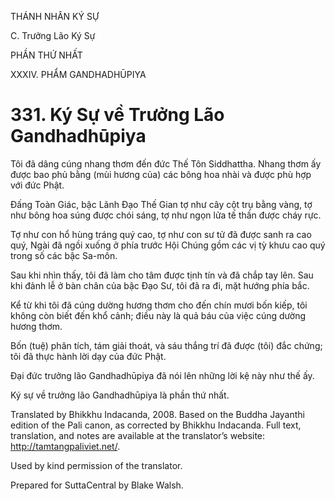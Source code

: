 THÁNH NHÂN KÝ SỰ

C. Trưởng Lão Ký Sự

PHẦN THỨ NHẤT

XXXIV. PHẨM GANDHADHŪPIYA

# 331\. Ký Sự về Trưởng Lão Gandhadhūpiya

Tôi đã dâng cúng nhang thơm đến đức Thế Tôn Siddhattha. Nhang thơm ấy được bao phủ bằng (mùi hương của) các bông hoa nhài và được phù hợp với đức Phật.

Đấng Toàn Giác, bậc Lãnh Đạo Thế Gian tợ như cây cột trụ bằng vàng, tợ như bông hoa súng được chói sáng, tợ như ngọn lửa tế thần được cháy rực.

Tợ như con hổ hùng tráng quý cao, tợ như con sư tử đã được sanh ra cao quý, Ngài đã ngồi xuống ở phía trước Hội Chúng gồm các vị tỳ khưu cao quý trong số các bậc Sa-môn.

Sau khi nhìn thấy, tôi đã làm cho tâm được tịnh tín và đã chắp tay lên. Sau khi đảnh lễ ở bàn chân của bậc Đạo Sư, tôi đã ra đi, mặt hướng phía bắc.

Kể từ khi tôi đã cúng dường hương thơm cho đến chín mươi bốn kiếp, tôi không còn biết đến khổ cảnh; điều này là quả báu của việc cúng dường hương thơm.

Bốn (tuệ) phân tích, tám giải thoát, và sáu thắng trí đã được (tôi) đắc chứng; tôi đã thực hành lời dạy của đức Phật.

Đại đức trưởng lão Gandhadhūpiya đã nói lên những lời kệ này như thế ấy.

Ký sự về trưởng lão Gandhadhūpiya là phần thứ nhất.

Translated by Bhikkhu Indacanda, 2008. Based on the Buddha Jayanthi edition of the Pali canon, as corrected by Bhikkhu Indacanda. Full text, translation, and notes are available at the translator’s website: http://tamtangpaliviet.net/.

Used by kind permission of the translator.

Prepared for SuttaCentral by Blake Walsh.